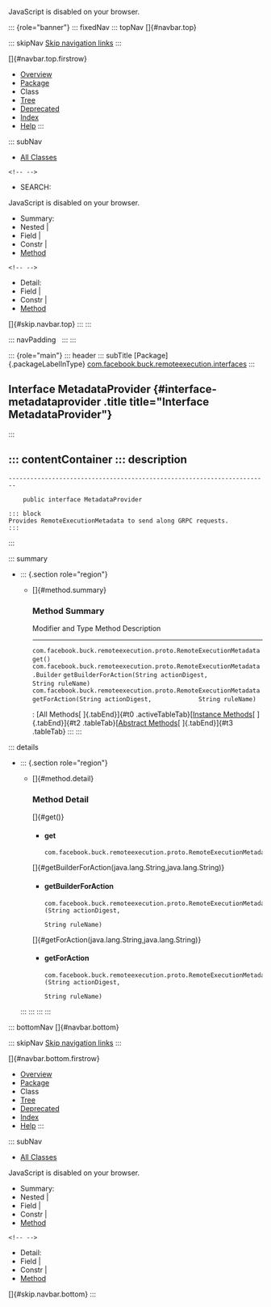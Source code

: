 <div>

JavaScript is disabled on your browser.

</div>

::: {role="banner"}
::: fixedNav
::: topNav
[]{#navbar.top}

::: skipNav
[Skip navigation links](#skip.navbar.top "Skip navigation links")
:::

[]{#navbar.top.firstrow}

-   [Overview](../../../../../index.html)
-   [Package](package-summary.html)
-   Class
-   [Tree](package-tree.html)
-   [Deprecated](../../../../../deprecated-list.html)
-   [Index](../../../../../index-all.html)
-   [Help](../../../../../help-doc.html)
:::

::: subNav
-   [All Classes](../../../../../allclasses.html)

```{=html}
<!-- -->
```
-   SEARCH:

<div>

<div>

JavaScript is disabled on your browser.

</div>

</div>

<div>

-   Summary: 
-   Nested \| 
-   Field \| 
-   Constr \| 
-   [Method](#method.summary)

```{=html}
<!-- -->
```
-   Detail: 
-   Field \| 
-   Constr \| 
-   [Method](#method.detail)

</div>

[]{#skip.navbar.top}
:::
:::

::: navPadding
 
:::
:::

::: {role="main"}
::: header
::: subTitle
[Package]{.packageLabelInType} [com.facebook.buck.remoteexecution.interfaces](package-summary.html)
:::

## Interface MetadataProvider {#interface-metadataprovider .title title="Interface MetadataProvider"}
:::

::: contentContainer
::: description
-   

    ------------------------------------------------------------------------

        public interface MetadataProvider

    ::: block
    Provides RemoteExecutionMetadata to send along GRPC requests.
    :::
:::

::: summary
-   ::: {.section role="region"}
    -   []{#method.summary}

        ### Method Summary

          Modifier and Type                                                           Method                                                                           Description
          --------------------------------------------------------------------------- -------------------------------------------------------------------------------- -------------
          `com.facebook.buck.remoteexecution.proto.RemoteExecutionMetadata`           `get()`                                                                           
          `com.facebook.buck.remoteexecution.proto.RemoteExecutionMetadata.Builder`   `getBuilderForAction​(String actionDigest,                    String ruleName)`    
          `com.facebook.buck.remoteexecution.proto.RemoteExecutionMetadata`           `getForAction​(String actionDigest,             String ruleName)`                  

          : [All Methods[ ]{.tabEnd}]{#t0 .activeTableTab}[[Instance
          Methods](javascript:show(2);)[ ]{.tabEnd}]{#t2
          .tableTab}[[Abstract
          Methods](javascript:show(4);)[ ]{.tabEnd}]{#t3 .tableTab}
    :::
:::

::: details
-   ::: {.section role="region"}
    -   []{#method.detail}

        ### Method Detail

        []{#get()}

        -   #### get

            ``` methodSignature
            com.facebook.buck.remoteexecution.proto.RemoteExecutionMetadata get()
            ```

        []{#getBuilderForAction(java.lang.String,java.lang.String)}

        -   #### getBuilderForAction

            ``` methodSignature
            com.facebook.buck.remoteexecution.proto.RemoteExecutionMetadata.Builder getBuilderForAction​(String actionDigest,
                                                                                                        String ruleName)
            ```

        []{#getForAction(java.lang.String,java.lang.String)}

        -   #### getForAction

            ``` methodSignature
            com.facebook.buck.remoteexecution.proto.RemoteExecutionMetadata getForAction​(String actionDigest,
                                                                                         String ruleName)
            ```
    :::
:::
:::
:::

::: bottomNav
[]{#navbar.bottom}

::: skipNav
[Skip navigation links](#skip.navbar.bottom "Skip navigation links")
:::

[]{#navbar.bottom.firstrow}

-   [Overview](../../../../../index.html)
-   [Package](package-summary.html)
-   Class
-   [Tree](package-tree.html)
-   [Deprecated](../../../../../deprecated-list.html)
-   [Index](../../../../../index-all.html)
-   [Help](../../../../../help-doc.html)
:::

::: subNav
-   [All Classes](../../../../../allclasses.html)

<div>

<div>

JavaScript is disabled on your browser.

</div>

</div>

<div>

-   Summary: 
-   Nested \| 
-   Field \| 
-   Constr \| 
-   [Method](#method.summary)

```{=html}
<!-- -->
```
-   Detail: 
-   Field \| 
-   Constr \| 
-   [Method](#method.detail)

</div>

[]{#skip.navbar.bottom}
:::
